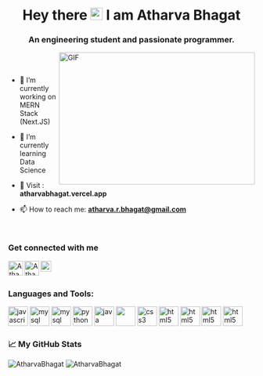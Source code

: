 <h1 align="center">Hey there <img src="https://media.giphy.com/media/hvRJCLFzcasrR4ia7z/giphy.gif" width="25px"> I am Atharva Bhagat</h1>
<h3 align="center">An engineering student and passionate programmer.</h3>
<img align="right" alt="GIF" src="https://github.com/abhisheknaiidu/abhisheknaiidu/blob/master/code.gif?raw=true" width="400" height="270" /> 

<br/><br/>

- 🔭 I’m currently working on MERN Stack (Next.JS)
 
- 🌱 I’m currently learning Data Science

- 💬 Visit : **atharvabhagat.vercel.app**

- 📫 How to reach me: **atharva.r.bhagat@gmail.com**
<br/>
<h3>Get connected with me</h3>

<a href="https://instagram.com/ath.ar.va" target="blank">
  <img align="left" alt="Atharva's Instagram" width="30px" src="insta.png" />
</a>
<a href="https://twitter.com/AtharvaRBhagat" target="blank">
  <img align="left" alt="Atharva Raj Bhagat | Twitter" width="30px" src="tweet.png" />
</a>
<a href="https://www.linkedin.com/in/atharva-bhagat-2108/" target="blank">
  <img align="left" alt="Atharva's LinkedIN" width="22px" src="https://raw.githubusercontent.com/peterthehan/peterthehan/master/assets/linkedin.svg" />
</a>
<br />
<br/>
<h3>Languages and Tools:  </h3>
<p>
<img src="javascript.png" alt="javascript" width="40" height="40"/>  
<img src="react.png" alt="mysql" width="40" height="40"/>
<img src="mysql.png" alt="mysql" width="40" height="40"/>  
<img src="python.png" alt="python" width="40" height="40"/> 
<img src="java.png" alt="java" width="40" height="40"/> 
<img src="c++.png" width="40" height="40"/> 
<img src="css.png" alt="css3" width="40" height="40"/> 
<img src="html.png" alt="html5" width="40" height="40"/>
 <img src="django.png" alt="html5" width="40" height="40"/>
 <img src="vsc.png" alt="html5" width="40" height="40"/>
 <img src="git.png" alt="html5" width="40" height="40"/>
</p>



<h3>📈 My GitHub Stats</h3>
<p>
<img src="https://github-readme-stats.vercel.app/api/top-langs?username=AtharvaBhagat&show_icons=true&theme=dark&locale=en&layout=compact" alt="AtharvaBhagat"/>
<img src="https://github-readme-stats.vercel.app/api?username=AtharvaBhagat&show_icons=true&theme=dark&locale=en" alt="AtharvaBhagat" />
 </p>
  

